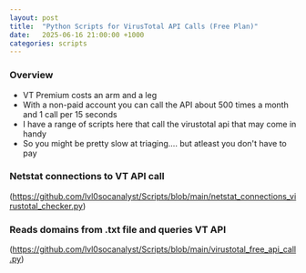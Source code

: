 ```yaml
---
layout: post
title:  "Python Scripts for VirusTotal API Calls (Free Plan)"
date:   2025-06-16 21:00:00 +1000
categories: scripts
---
```


### Overview
- VT Premium costs an arm and a leg
- With a non-paid account you can call the API about 500 times a month and 1 call per 15 seconds
- I have a range of scripts here that call the virustotal api that may come in handy
- So you might be pretty slow at triaging.... but atleast you don't have to pay

### Netstat connections to VT API call

(https://github.com/lvl0socanalyst/Scripts/blob/main/netstat_connections_virustotal_checker.py)

### Reads domains from .txt file and queries VT API

(https://github.com/lvl0socanalyst/Scripts/blob/main/virustotal_free_api_call.py)
